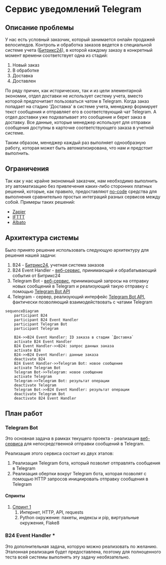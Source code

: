 # Сервис уведомлений Telegram
## Описание проблемы
У нас есть условный заказчик, который занимается онлайн продажей 
велосипедов. Контроль и обработка заказов ведется в специальной
системе учета ([Битрикс24](https://www.bitrix24.ru/)), в которой 
каждому заказу в конкретный момент времени соответствует одна из 
стадий:
1. Новый заказ
1. В обработке
1. Доставка
1. Доставлен

По ряду причин, как исторических, так и из цели элементарной экономии,
отдел доставки не использует систему учета, вместо которой
предпочитает пользоваться чатом в Telegram. Когда заказ попадает
на стадию 'Доставка' в системе учета, менеджер формирует текст 
сообщения и отправляет его в соответствующий чат Telegram. А отдел 
доставки уже подхватывает это сообщение и берет заказ в доставку. Все 
данные, которые менеджер использует для отправки сообщения доступны 
в карточке соответствующего заказа в учетной системе.

Таким образом, менеджер каждый раз выполняет однообразную работу,
которая может быть автоматизирована, что нам и предстоит выполнить.

## Ограничения
Так как у нас крайне экономный заказчик, нам необходимо выполнить 
эту автоматизацию без привлечения каких-либо сторонних платных
решений, которые, как правило, предоставляют 
[no-code](https://en.wikipedia.org/wiki/No-code_development_platform) 
средства для выполнения сравнительно простых интеграций разных сервисов 
между собой. Примеры таких решений:
- [Zapier](https://zapier.com/)
- [IFTTT](https://ifttt.com/)
- [Albato](https://albato.ru/)

## Архитектура системы
Было принято решение использовать следующую архитектуру для решения
нашей задачи:
1. B24 - [Битрикс24](https://www.bitrix24.ru/), учетная система заказов
1. B24 Event Handler - [веб-сервис](https://en.wikipedia.org/wiki/Web_service),
принимающий и обрабатывающий события от Битрикс24
1. Telegram Bot - [веб-сервис](https://en.wikipedia.org/wiki/Web_service),
принимающий запросы на отправку новых сообщений в Telegram и реализующий такую 
отправку с помощью [Telegram Bot API](https://core.telegram.org/bots/api)
1. Telegram - сервер, реализующий интерфейс 
[Telegram Bot API](https://core.telegram.org/bots/api), фактически позволяющий
взаимодействовать с чатами Telegram

```mermaid
sequenceDiagram
    participant B24
    participant B24 Event Handler
    participant Telegram Bot
    participant Telegram

    B24->>B24 Event Handler: ID заказа в стадии `Доставка`
    activate B24 Event Handler
    B24 Event Handler->>B24: запрос данных заказа
    activate B24
    B24->>B24 Event Handler: данные заказа
    deactivate B24
    B24 Event Handler->>Telegram Bot: новое сообщение
    activate Telegram Bot
    Telegram Bot->>Telegram: новое сообщение
    activate Telegram
    Telegram->>Telegram Bot: результат операции
    deactivate Telegram
    Telegram Bot->>B24 Event Handler: результат операции
    deactivate Telegram Bot
    deactivate B24 Event Handler
```

## План работ
### Telegram Bot
Это основная задача в рамках текущего проекта - реализация 
[веб-сервиса](https://en.wikipedia.org/wiki/Web_service) для непосредственной
отправки сообщений в Telegram.

Реализация этого сервиса состоит из двух этапов:
1. Реализация Telegram бота, который позволит отправлять сообщения в 
Telegram
1. Реализация обертки вокруг Telegram бота, которая позволят с помощью
HTTP запросов инициировать отправку сообщения в Telegram

#### Спринты
1. [Спринт 1](https://github.com/kudraem/backend_dev_roadmap/tree/main/projects/telegram_notification_service/sprint_1)
    1. Интернет, HTTP, API, requests
    1. Python окружение: пакеты, индексы и pip, виртуальные окружения, Flake8

### B24 Event Handler *
Это дополнительная задача, которую можно реализовать по желанию. Эталонная
реализация будет предоставлена, поэтому для полноценного теста всей системы 
выполнять эту задачу необязательно.